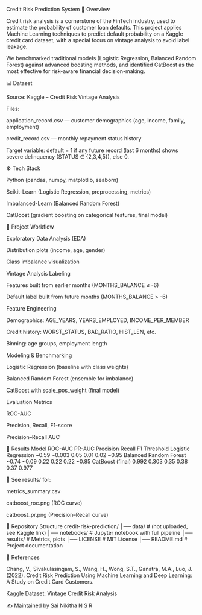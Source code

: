 Credit Risk Prediction System
📌 Overview

Credit risk analysis is a cornerstone of the FinTech industry, used to estimate the probability of customer loan defaults.
This project applies Machine Learning techniques to predict default probability on a Kaggle credit card dataset, with a special focus on vintage analysis to avoid label leakage.

We benchmarked traditional models (Logistic Regression, Balanced Random Forest) against advanced boosting methods, and identified CatBoost as the most effective for risk-aware financial decision-making.

📊 Dataset

Source: Kaggle – Credit Risk Vintage Analysis

Files:

application_record.csv — customer demographics (age, income, family, employment)

credit_record.csv — monthly repayment status history

Target variable: default = 1 if any future record (last 6 months) shows severe delinquency (STATUS ∈ {2,3,4,5}), else 0.

⚙️ Tech Stack

Python (pandas, numpy, matplotlib, seaborn)

Scikit-Learn (Logistic Regression, preprocessing, metrics)

Imbalanced-Learn (Balanced Random Forest)

CatBoost (gradient boosting on categorical features, final model)

🧩 Project Workflow

Exploratory Data Analysis (EDA)

Distribution plots (income, age, gender)

Class imbalance visualization

Vintage Analysis Labeling

Features built from earlier months (MONTHS_BALANCE ≤ -6)

Default label built from future months (MONTHS_BALANCE > -6)

Feature Engineering

Demographics: AGE_YEARS, YEARS_EMPLOYED, INCOME_PER_MEMBER

Credit history: WORST_STATUS, BAD_RATIO, HIST_LEN, etc.

Binning: age groups, employment length

Modeling & Benchmarking

Logistic Regression (baseline with class weights)

Balanced Random Forest (ensemble for imbalance)

CatBoost with scale_pos_weight (final model)

Evaluation Metrics

ROC-AUC

Precision, Recall, F1-score

Precision–Recall AUC

🚀 Results
Model	ROC-AUC	PR-AUC	Precision	Recall	F1	Threshold
Logistic Regression	~0.59	~0.003	0.05	0.01	0.02	~0.95
Balanced Random Forest	~0.74	~0.09	0.22	0.22	0.22	~0.85
CatBoost (final)	0.992	0.303	0.35	0.38	0.37	0.977

📂 See results/
 for:

metrics_summary.csv

catboost_roc.png (ROC curve)

catboost_pr.png (Precision–Recall curve)

📂 Repository Structure
credit-risk-prediction/
│── data/            # (not uploaded, see Kaggle link)
│── notebooks/       # Jupyter notebook with full pipeline
│── results/         # Metrics, plots
│── LICENSE          # MIT License
│── README.md        # Project documentation

📖 References

Chang, V., Sivakulasingam, S., Wang, H., Wong, S.T., Ganatra, M.A., Luo, J. (2022).
Credit Risk Prediction Using Machine Learning and Deep Learning: A Study on Credit Card Customers.

Kaggle Dataset: Vintage Credit Risk Analysis

✍️ Maintained by Sai Nikitha N S R
